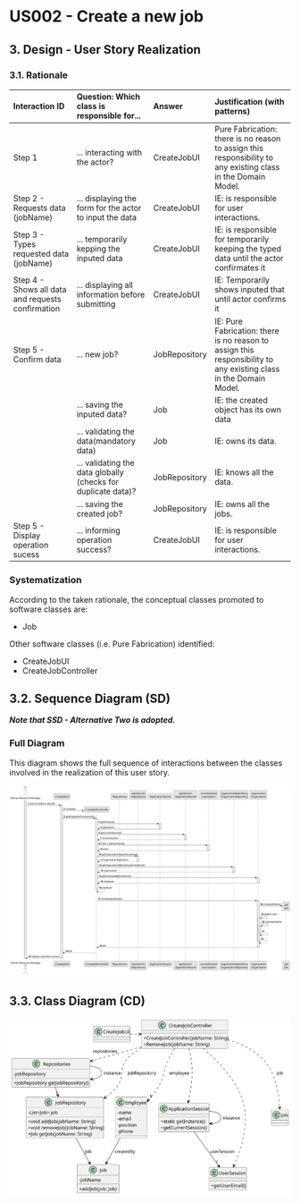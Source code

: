 # US002 - Create a new job

## 3. Design - User Story Realization 

### 3.1. Rationale


| Interaction ID                                     | Question: Which class is responsible for...                    | Answer        | Justification (with patterns)                                                                                      |
|:---------------------------------------------------|:---------------------------------------------------------------|:--------------|:-------------------------------------------------------------------------------------------------------------------|
| Step 1  		                                         | 	... interacting with the actor?                               | CreateJobUI   | Pure Fabrication: there is no reason to assign this responsibility to any existing class in the Domain Model.      |
| Step 2 - Requests data  (jobName) 		               | 	... displaying the form for the actor to input the data						 | CreateJobUI   | IE: is responsible for user interactions.                                                                          |
| Step 3 - Types requested data (jobName)	           | 	... temporarily kepping the inputed data                      | CreateJobUI   | IE: is responsible for temporarily keeping the typed data until the actor confirmates it                           |
| Step 4 - Shows all data and requests confirmation	 | 	... displaying all information before submitting              | CreateJobUI   | IE: Temporarily shows inputed that until actor confirms it                                                         |
| Step 5 - Confirm data		                            | 	... new job?                                                  | JobRepository | IE:  Pure Fabrication: there is no reason to assign this responsibility to any existing class in the Domain Model. |
| 		                                                 | 			... saving the inputed data?				                            | Job           | IE: the created object has its own data                                                                            |              
| 		                                                 | 	... validating the data(mandatory data)                       | Job           | IE: owns its data.                                                                                                 | 
| 			  		                                            | 	... validating the data globally (checks for duplicate data)? | JobRepository | IE: knows all the data.                                                                                            | 
| 			  		                                            | 	... saving the created job?                                   | JobRepository | IE: owns all the jobs.                                                                                             | 
| Step 5 - Display operation sucess                  | 	... informing operation success?                              | CreateJobUI   | IE: is responsible for user interactions.                                                                          | 

### Systematization ##

According to the taken rationale, the conceptual classes promoted to software classes are: 

* Job


Other software classes (i.e. Pure Fabrication) identified: 

* CreateJobUI  
* CreateJobController


## 3.2. Sequence Diagram (SD)

_**Note that SSD - Alternative Two is adopted.**_

### Full Diagram

This diagram shows the full sequence of interactions between the classes involved in the realization of this user story.

![Sequence Diagram - Full](svg/us002-sequence-diagram-full.svg)

[//]: # (### Split Diagrams)

[//]: # ()
[//]: # (The following diagram shows the same sequence of interactions between the classes involved in the realization of this user story, but it is split in partial diagrams to better illustrate the interactions between the classes.)

[//]: # ()
[//]: # (It uses Interaction Occurrence &#40;a.k.a. Interaction Use&#41;.)

[//]: # ()
[//]: # (![Sequence Diagram - split]&#40;svg/us006-sequence-diagram-split.svg&#41;)

[//]: # ()
[//]: # (**Get Task Category List Partial SD**)

[//]: # ()
[//]: # (![Sequence Diagram - Partial - Get Task Category List]&#40;svg/us006-sequence-diagram-partial-get-task-category-list.svg&#41;)

[//]: # ()
[//]: # (**Get Task Category Object**)

[//]: # ()
[//]: # (![Sequence Diagram - Partial - Get Task Category Object]&#40;svg/us006-sequence-diagram-partial-get-task-category.svg&#41;)

[//]: # ()
[//]: # (**Get Employee**)

[//]: # ()
[//]: # (![Sequence Diagram - Partial - Get Employee]&#40;svg/us006-sequence-diagram-partial-get-employee.svg&#41;)

[//]: # ()
[//]: # (**Create Task**)

[//]: # ()
[//]: # (![Sequence Diagram - Partial - Create Task]&#40;svg/us006-sequence-diagram-partial-create-task.svg&#41;)

## 3.3. Class Diagram (CD)

![Class Diagram](svg/us002-class-diagram.svg)